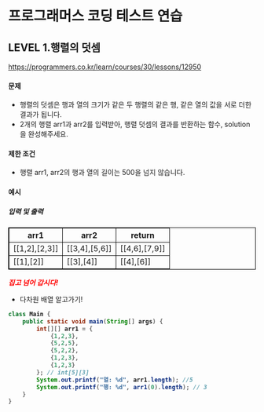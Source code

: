 # 프로그래머스 코딩 테스트 연습 
## LEVEL 1.행렬의 덧셈
https://programmers.co.kr/learn/courses/30/lessons/12950

#### 문제
- 행렬의 덧셈은 행과 열의 크기가 같은 두 행렬의 같은 행, 같은 열의 값을 서로 더한 결과가 됩니다.
- 2개의 행렬 arr1과 arr2를 입력받아, 행렬 덧셈의 결과를 반환하는 함수, solution을 완성해주세요.

#### 제한 조건
- 행렬 arr1, arr2의 행과 열의 길이는 500을 넘지 않습니다.

#### 예시
##### 입력 및 출력
|arr1|arr2|return|
|----|----|----|
|[[1,2],[2,3]]|[[3,4],[5,6]]|[[4,6],[7,9]]|
|[[1],[2]]|[[3],[4]]|[[4],[6]]|

<span>*집고 넘어 갑시다!*</span></br>

- 다차원 배열 알고가기!
```java
class Main {
	public static void main(String[] args) {
		int[][] arr1 = {
			{1,2,3},
			{5,2,5},
			{5,2,2},
			{1,2,3},
			{1,2,3}
		}; // int[5][3]
		System.out.printf("열: %d", arr1.length); //5
		System.out.printf("행: %d", arr1(0).length); // 3
	}
}
```

   
<style type="text/css">
span{
	color:red;
	font-weight:bold;
}

table, td, th {
        border:0.5px solid black;
}
</style>
